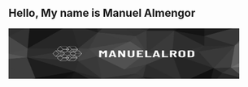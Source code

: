 ## Hello, My name is Manuel Almengor

<img src="https://github.com/manuelalrod/manuelalrod/blob/main/image/Manuelalrod.png" alt="Banner" width="90%" height="100">

